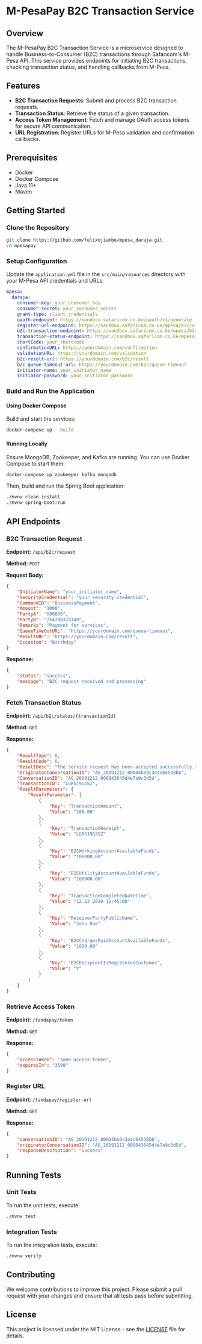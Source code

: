 # M-PesaPay B2C Transaction Service

## Overview

The M-PesaPay B2C Transaction Service is a microservice designed to handle Business-to-Consumer (B2C) transactions through Safaricom's M-Pesa API. This service provides endpoints for initiating B2C transactions, checking transaction status, and handling callbacks from M-Pesa.

## Features

- **B2C Transaction Requests**: Submit and process B2C transaction requests.
- **Transaction Status**: Retrieve the status of a given transaction.
- **Access Token Management**: Fetch and manage OAuth access tokens for secure API communication.
- **URL Registration**: Register URLs for M-Pesa validation and confirmation callbacks.

## Prerequisites

- Docker
- Docker Compose
- Java 11+
- Maven

## Getting Started

### Clone the Repository

```sh
git clone https://github.com/felixojiambo/mpesa_daraja.git
cd mpesapay
```

### Setup Configuration

Update the `application.yml` file in the `src/main/resources` directory with your M-Pesa API credentials and URLs:

```yaml
mpesa:
  daraja:
    consumer-key: your_consumer_key
    consumer-secret: your_consumer_secret
    grant-type: client_credentials
    oauth-endpoint: https://sandbox.safaricom.co.ke/oauth/v1/generate
    register-url-endpoint: https://sandbox.safaricom.co.ke/mpesa/b2c/v1/registerurl
    b2c-transaction-endpoint: https://sandbox.safaricom.co.ke/mpesa/b2c/v1/paymentrequest
    transaction-status-endpoint: https://sandbox.safaricom.co.ke/mpesa/transactionstatus/v1/query
    shortCode: your_shortcode
    confirmationURL: https://yourdomain.com/confirmation
    validationURL: https://yourdomain.com/validation
    b2c-result-url: https://yourdomain.com/b2c/result
    b2c-queue-timeout-url: https://yourdomain.com/b2c/queue-timeout
    initiator-name: your_initiator_name
    initiator-password: your_initiator_password
```

### Build and Run the Application

#### Using Docker Compose

Build and start the services:

```sh
docker-compose up --build
```

#### Running Locally

Ensure MongoDB, Zookeeper, and Kafka are running. You can use Docker Compose to start them:

```sh
docker-compose up zookeeper kafka mongodb
```

Then, build and run the Spring Boot application:

```sh
./mvnw clean install
./mvnw spring-boot:run
```

## API Endpoints

### B2C Transaction Request

**Endpoint:** `/api/b2c/request`

**Method:** `POST`

**Request Body:**

```json
{
    "InitiatorName": "your_initiator_name",
    "SecurityCredential": "your_security_credential",
    "CommandID": "BusinessPayment",
    "Amount": "1000",
    "PartyA": "600000",
    "PartyB": "254708374149",
    "Remarks": "Payment for services",
    "QueueTimeOutURL": "https://yourdomain.com/queue-timeout",
    "ResultURL": "https://yourdomain.com/result",
    "Occasion": "Birthday"
}
```

**Response:**

```json
{
    "status": "success",
    "message": "B2C request received and processing"
}
```

### Fetch Transaction Status

**Endpoint:** `/api/b2c/status/{transactionId}`

**Method:** `GET`

**Response:**

```json
{
    "ResultType": 0,
    "ResultCode": 0,
    "ResultDesc": "The service request has been accepted successfully.",
    "OriginatorConversationID": "AG_20191212_00004be9c3e1c64538bb",
    "ConversationID": "AG_20191212_000043645d4e7a9c3d5d",
    "TransactionID": "LGR519G3SZ",
    "ResultParameters": {
        "ResultParameter": [
            {
                "Key": "TransactionAmount",
                "Value": "100.00"
            },
            {
                "Key": "TransactionReceipt",
                "Value": "LGR519G3SZ"
            },
            {
                "Key": "B2CWorkingAccountAvailableFunds",
                "Value": "100000.00"
            },
            {
                "Key": "B2CUtilityAccountAvailableFunds",
                "Value": "100000.00"
            },
            {
                "Key": "TransactionCompletedDateTime",
                "Value": "12.12.2019 12:45:00"
            },
            {
                "Key": "ReceiverPartyPublicName",
                "Value": "John Doe"
            },
            {
                "Key": "B2CChargesPaidAccountAvailableFunds",
                "Value": "1000.00"
            },
            {
                "Key": "B2CRecipientIsRegisteredCustomer",
                "Value": "Y"
            }
        ]
    }
}
```

### Retrieve Access Token

**Endpoint:** `/tandapay/token`

**Method:** `GET`

**Response:**

```json
{
    "accessToken": "some-access-token",
    "expiresIn": "3599"
}
```

### Register URL

**Endpoint:** `/tandapay/register-url`

**Method:** `GET`

**Response:**

```json
{
    "conversationID": "AG_20191212_00004be9c3e1c64538bb",
    "originatorConversationID": "AG_20191212_000043645d4e7a9c3d5d",
    "responseDescription": "Success"
}
```

## Running Tests

### Unit Tests

To run the unit tests, execute:

```sh
./mvnw test
```

### Integration Tests

To run the integration tests, execute:

```sh
./mvnw verify
```

## Contributing

We welcome contributions to improve this project. Please submit a pull request with your changes and ensure that all tests pass before submitting.

## License

This project is licensed under the MIT License - see the [LICENSE](LICENSE) file for details.
